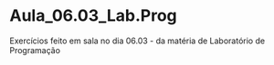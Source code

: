 # Aula_06.03_Lab.Prog
Exercícios feito em sala no dia 06.03 - da matéria de Laboratório de Programação
